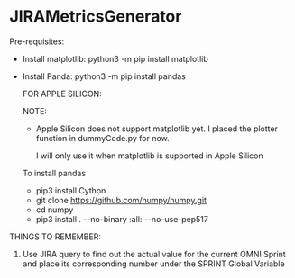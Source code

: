 # JIRAMetricsGenerator

Pre-requisites:
- Install matplotlib: python3 -m pip install matplotlib
- Install Panda: python3 -m pip install pandas
  
  FOR APPLE SILICON:

    NOTE: 
    - Apple Silicon does not support matplotlib yet.
      I placed the plotter function in dummyCode.py for now.

      I will only use it when matplotlib is supported in Apple Silicon

    To install pandas
    - pip3 install Cython
    - git clone https://github.com/numpy/numpy.git 
    - cd numpy
    - pip3 install . --no-binary :all: --no-use-pep517

THINGS TO REMEMBER:
1. Use JIRA query to find out the actual value for the current OMNI Sprint
   and place its corresponding number under the SPRINT Global Variable

